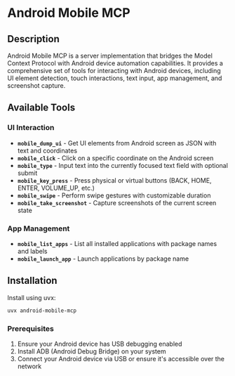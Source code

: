 # Android Mobile MCP

## Description

Android Mobile MCP is a server implementation that bridges the Model Context Protocol with Android device automation capabilities. It provides a comprehensive set of tools for interacting with Android devices, including UI element detection, touch interactions, text input, app management, and screenshot capture.

## Available Tools

### UI Interaction
- **`mobile_dump_ui`** - Get UI elements from Android screen as JSON with text and coordinates
- **`mobile_click`** - Click on a specific coordinate on the Android screen
- **`mobile_type`** - Input text into the currently focused text field with optional submit
- **`mobile_key_press`** - Press physical or virtual buttons (BACK, HOME, ENTER, VOLUME_UP, etc.)
- **`mobile_swipe`** - Perform swipe gestures with customizable duration
- **`mobile_take_screenshot`** - Capture screenshots of the current screen state

### App Management
- **`mobile_list_apps`** - List all installed applications with package names and labels
- **`mobile_launch_app`** - Launch applications by package name

## Installation

Install using uvx:

```bash
uvx android-mobile-mcp
```

### Prerequisites

1. Ensure your Android device has USB debugging enabled
2. Install ADB (Android Debug Bridge) on your system
3. Connect your Android device via USB or ensure it's accessible over the network
